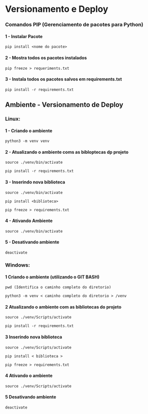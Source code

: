 # Versionamento e Deploy

### Comandos PIP (Gerenciamento de pacotes para Python)

#### 1 - Instalar Pacote
```shell
pip install <nome do pacote>
```

#### 2 - Mostra todos os pacotes instalados
```shell
pip freeze > requeriments.txt
```

#### 3 - Instala todos os pacotes salvos em requirements.txt
```shell
pip install -r requirements.txt
```

## Ambiente - Versionamento de Deploy

### Linux:

#### 1 - Criando o ambiente
```shell
python3 -m venv venv
```
#### 2 - Atualizando o ambiente coms as bibloptecas dp projeto
```shell
source ./venv/bin/activate
```

```shell
pip install -r requirements.txt
```

#### 3 -  Inserindo nova biblioteca

```shell
source ./venv/bin/activate
```

```shell
pip install <biblioteca>
```

```shell
pip freeze > requirements.txt
```

#### 4 -  Ativando Ambiente
```shell
source ./venv/bin/activate
```

#### 5 - Desativando ambiente
```shell
deactivate
```

### Windows:

#### 1 Criando o ambiente (utilizando o GIT BASH)
```shell
pwd (Identifica o caminho completo do diretorio)
```

```shell
python3 -m venv < caminho completo do diretorio > /venv
```

#### 2 Atualizando o ambiente com as bibliotecas do projeto
```shell
source ./venv/Scripts/activate
```

```shell
pip install -r requirements.txt
```

#### 3 Inserindo nova biblioteca
```shell
source ./venv/Scripts/activate
```

```shell
pip install < biblioteca >
```

```shell
pip freeze > requirements.txt
```

#### 4 Ativando o ambiente
```shell
source ./venv/Scripts/activate
```

#### 5 Desativando ambiente
```shell
deactivate
```


